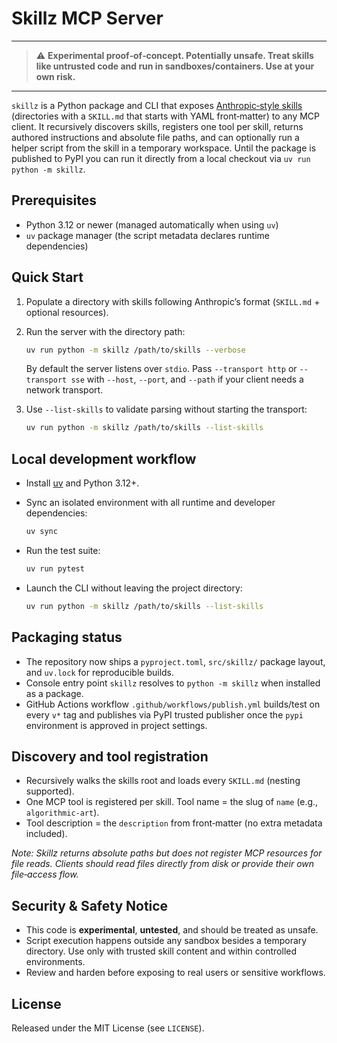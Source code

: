 # Skillz MCP Server

---

> ⚠️ **Experimental proof‑of‑concept. Potentially unsafe. Treat skills like untrusted code and run in sandboxes/containers. Use at your own risk.**

---

`skillz` is a Python package and CLI that exposes [Anthropic‑style skills](https://github.com/anthropics/skills) (directories with a `SKILL.md` that starts with YAML front‑matter) to any MCP client. It recursively discovers skills, registers one tool per skill, returns authored instructions and absolute file paths, and can optionally run a helper script from the skill in a temporary workspace. Until the package is published to PyPI you can run it directly from a local checkout via `uv run python -m skillz`.

## Prerequisites

- Python 3.12 or newer (managed automatically when using `uv`)
- `uv` package manager (the script metadata declares runtime dependencies)

## Quick Start

1. Populate a directory with skills following Anthropic’s format
   (`SKILL.md` + optional resources).
2. Run the server with the directory path:

   ```bash
   uv run python -m skillz /path/to/skills --verbose
   ```

   By default the server listens over `stdio`. Pass `--transport http` or
   `--transport sse` with `--host`, `--port`, and `--path` if your client needs a
   network transport.
3. Use `--list-skills` to validate parsing without starting the transport:

   ```bash
   uv run python -m skillz /path/to/skills --list-skills
   ```

## Local development workflow

- Install [uv](https://github.com/astral-sh/uv) and Python 3.12+.
- Sync an isolated environment with all runtime and developer dependencies:

  ```bash
  uv sync
  ```

- Run the test suite:

  ```bash
  uv run pytest
  ```

- Launch the CLI without leaving the project directory:

  ```bash
  uv run python -m skillz /path/to/skills --list-skills
  ```

## Packaging status

- The repository now ships a `pyproject.toml`, `src/skillz/` package layout, and `uv.lock` for reproducible builds.
- Console entry point `skillz` resolves to `python -m skillz` when installed as a package.
- GitHub Actions workflow `.github/workflows/publish.yml` builds/test on every `v*` tag and publishes via PyPI trusted publisher once the `pypi` environment is approved in project settings.

## Discovery and tool registration

- Recursively walks the skills root and loads every `SKILL.md` (nesting supported).
- One MCP tool is registered per skill. Tool name = the slug of `name` (e.g., `algorithmic-art`).
- Tool description = the `description` from front‑matter (no extra metadata included).

_Note: Skillz returns absolute paths but does not register MCP resources for file reads. Clients should read files directly from disk or provide their own file‑access flow._

## Security & Safety Notice

- This code is **experimental**, **untested**, and should be treated as unsafe.
- Script execution happens outside any sandbox besides a temporary directory.
  Use only with trusted skill content and within controlled environments.
- Review and harden before exposing to real users or sensitive workflows.

## License

Released under the MIT License (see `LICENSE`).
